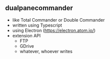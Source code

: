 ## dualpanecommander

- like Total Commander or Double Commander
- written using Typescript
- using Electron (https://electron.atom.io/)
- extension API 
    - FTP
    - GDrive
    - whatever, whoever writes